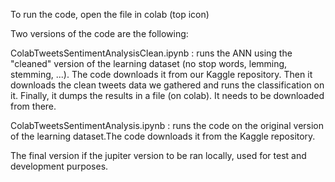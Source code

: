 To run the code, open the file in colab (top icon)

Two versions of the code are the following:

ColabTweetsSentimentAnalysisClean.ipynb : runs the ANN using the "cleaned" version of the learning dataset (no stop words, lemming, stemming, ...). The code downloads it from our Kaggle repository. Then it downloads the clean tweets data we gathered and runs the classification on it. Finally, it dumps the results in a file (on colab). It needs to be downloaded from there. 

ColabTweetsSentimentAnalysis.ipynb : runs the code on the original version of the learning dataset.The code downloads it from the Kaggle repository. 

The final version if the jupiter version to be ran locally, used for test and development purposes.
